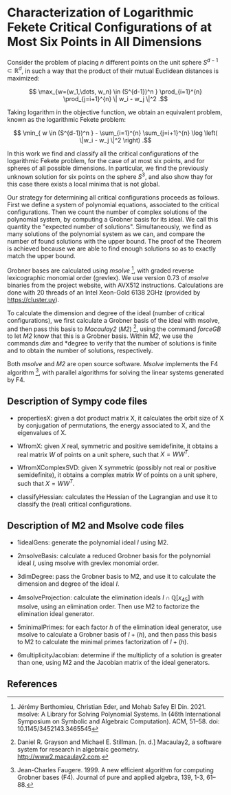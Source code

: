 # Characterization of Logarithmic Fekete Critical Configurations of at Most Six Points in All Dimensions

Consider the problem of placing $n$ different points on the unit sphere $S^{d-1} \subset \mathbb{R}^d$, in such a way that the product of their mutual Euclidean distances is maximized:

$$ \max_{w=(w_1,\dots, w_n) \in (S^{d-1})^n } \prod_{i=1}^{n} \prod_{j=i+1}^{n} \| w_i - w_j \|^2 .$$

Taking logarithm in the objective function, we obtain an equivalent problem, known as the logarithmic Fekete problem:

$$ \min_{ w \in (S^{d-1})^n } - \sum_{i=1}^{n} \sum_{j=i+1}^{n} \log \left( \|w_i - w_j \|^2 \right) .$$

In this work we find and classify all the critical configurations of the logarithmic Fekete problem, for the case of at most six points, and for spheres of all possible dimensions. In particular, we find the previously unknown solution for six points on the sphere $S^3$, and also show thay for this case there exists a local minima that is not global.

Our strategy for determining all critical configurations proceeds as follows. First we define a system of polynomial equations, associated to the critical configurations. Then we count the number of complex solutions of the polynomial system, by computing a Grobner basis for its ideal. We call this quantity the "expected number of solutions". Simultaneously, we find as many solutions of the polynomial system as we can, and compare the number of found solutions with the upper bound. The proof of the Theorem is achieved because we are able to find enough solutions so as to exactly match the upper bound.

Grobner bases are calculated using *msolve* [^1], with graded reverse lexicographic monomial order (grevlex). We use version 0.73 of *msolve* binaries from the project website, with AVX512 instructions. Calculations are done with 20 threads of an Intel Xeon-Gold 6138 2GHz (provided by https://cluster.uy).

To calculate the dimension and degree of the ideal (number of critical configurations), we first calculate a Grobner basis of the ideal with msolve, and then pass this basis to *Macaulay2* (*M2*) [^2], using the command *forceGB* to let *M2* know that this is a Grobner basis. Within *M2*, we use the commands *dim* and *degree to verify that the number of solutions is finite and to obtain the number of solutions, respectively.
    
Both *msolve* and *M2* are open source software. *Msolve* implements the F4 algorithm [^3], with parallel algorithms for solving the linear systems generated by F4.


## Description of Sympy code files

* propertiesX: given a dot product matrix X, it calculates the orbit size of X by conjugation of permutations, the energy associated to X, and the eigenvalues of X.

* WfromX: given $X$ real, symmetric and positive semidefinite, it obtains a real matrix $W$ of points on a unit sphere, such that $X=W W^T$.

* WfromXComplexSVD: given X symmetric (possibly not real or positive semidefinite), it obtains a complex matrix $W$ of points on a unit sphere, such that $X=W W^T$.

* classifyHessian: calculates the Hessian of the Lagrangian and use it to classify the (real) critical configurations.

## Description of M2 and Msolve code files

* 1idealGens: generate the polynomial ideal $I$ using M2.

* 2msolveBasis: calculate a reduced Grobner basis for the polynomial ideal $I$, using msolve with grevlex monomial order.

* 3dimDegree: pass the Grobner basis to M2, and use it to calculate the dimension and degree of the ideal $I$.

* 4msolveProjection: calculate the elimination ideals $I \cap \mathbb{Q}[x_{45}]$ with msolve, using an elimination order. Then use M2 to factorize the elimination ideal generator.

* 5minimalPrimes: for each factor $h$ of the elimination ideal generator, use msolve to calculate a Grobner basis of $I+(h)$, and then pass this basis to M2 to calculate the minimal primes factorization of $I+(h)$.

* 6multiplicityJacobian: determine if the multiplicty of a solution is greater than one, using M2 and the Jacobian matrix of the ideal generators.


## References

[^1]: Jérémy Berthomieu, Christian Eder, and Mohab Safey El Din. 2021. msolve: A Library for Solving Polynomial Systems. In (46th International Symposium on Symbolic and Algebraic Computation). ACM, 51–58. doi: 10.1145/3452143.3465545
[^2]: Daniel R. Grayson and Michael E. Stillman. [n. d.] Macaulay2, a software system for research in algebraic geometry. http://www2.macaulay2.com.
[^3]: Jean-Charles Faugere. 1999. A new efficient algorithm for computing Grobner bases (F4). Journal of pure and applied algebra, 139, 1-3, 61–88.
